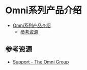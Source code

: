 # Omni系列产品介绍

<!--ts-->
* [Omni系列产品介绍](#omni系列产品介绍)
   * [参考资源](#参考资源)

<!-- Created by https://github.com/ekalinin/github-markdown-toc -->
<!-- Added by: runner, at: Mon Aug  8 03:45:18 UTC 2022 -->

<!--te-->

## 参考资源

- [Support - The Omni Group](https://support.omnigroup.com/manuals/)